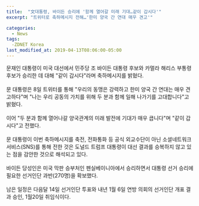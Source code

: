 ```yaml
---
title:  "文대통령, 바이든 승리에 '함께 열어갈 미래 기대…같이 갑시다'"
excerpt: "트위터로 축하메시지 전해…'한미 양국 간 연대 매우 견고'"

categories:
  - News
tags:
  -ZDNET Korea
last_modified_at: 2019-04-13T08:06:00-05:00
---
```


문재인 대통령이 미국 대선에서 민주당 조 바이든 대통령 후보와 카멀라 해리스 부통령 후보가 승리한 데 대해 "같이 갑시다"라며 축하메시지를 밝혔다.
<br>
<br>
문 대통령은 8일 트위터를 통해 "우리의 동맹은 강력하고 한미 양국 간 연대는 매우 견고하다"며 "나는 우리 공동의 가치를 위해 두 분과 함께 일해 나가기를 고대합니다"고 밝혔다.
<br>
<br>
이어 "두 분과 함께 열어나갈 양국관계의 미래 발전에 기대가 매우 큽니다"며 "같이 갑시다"고 전했다.
<br>
<br>
문 대통령이 이번 축하메시지를 축전, 전화통화 등 공식 외교수단이 아닌 소셜네트워크서비스(SNS)를 통해 전한 것은 도널드 트럼프 대통령이 대선 결과를 승복하지 않고 있는 점을 감안한 것으로 해석되고 있다.
<br>
<br>
바이든 당성인은 미국 막판 승부처인 펜실베이니아에서 승리하면서 대통령 선거 승리에 필요한 선거인단 과반(270명)을 확보했다.
<br>
<br>
남은 일정은 다음달 14일 선거인단 투표와 내년 1월 6일 연방 의회의 선거인단 개표 결과 승인, 1월20일 취임식이다.
<br>
<br>